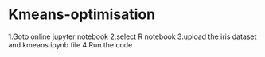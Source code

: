 # Kmeans-optimisation
1.Goto online jupyter notebook
2.select R notebook
3.upload the iris dataset and kmeans.ipynb file
4.Run the code
